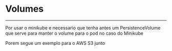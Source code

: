 # Volumes

---

Por usar o minikube e necessario que tenha antes um PersistenceVolume
que serve para manter o volume para o pod no caso do Minikube

Porem segue um exemplo para o AWS S3 junto